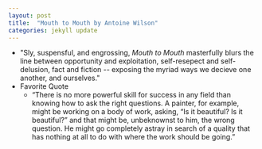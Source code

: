 ```yaml
---
layout: post
title:  "Mouth to Mouth by Antoine Wilson"
categories: jekyll update
---
```

 - "Sly, suspensful, and engrossing, *Mouth to Mouth* masterfully blurs the line between opportunity and exploitation, self-resepect and self-delusion, fact and fiction -- exposing the myriad ways we decieve one another, and ourselves."
- Favorite Quote
    - “There is no more powerful skill for success in any field than knowing how to ask the right questions. A painter, for example, might be working on a body of work, asking, “Is it beautiful? Is it beautiful?” and that might be, unbeknownst to him, the wrong question. He might go completely astray in search of a quality that has nothing at all to do with where the work should be going.”